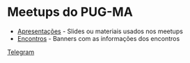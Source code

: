 # Meetups do PUG-MA

- [Apresentações](./apresentacao) - Slides ou materiais usados nos meetups
- [Encontros](./encontros) - Banners com as informações dos encontros

[Telegram](https://t.me/pugma)